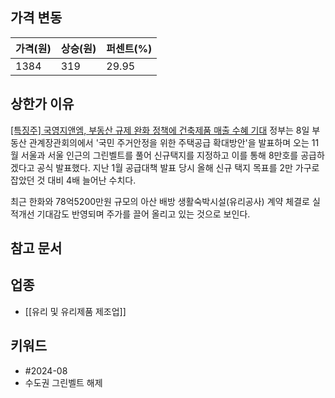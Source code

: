 ## 가격 변동
| 가격(원) | 상승(원) | 퍼센트(%) |
| ----- | ----- | ------ |
| 1384  | 319   | 29.95  |
## 상한가 이유
[[특징주] 국영지앤엠, 부동산 규제 완화 정책에 건축제품 매출 수혜 기대](https://www.widedaily.com/news/articleView.html?idxno=242089)
정부는 8일 부동산 관계장관회의에서 '국민 주거안정을 위한 주택공급 확대방안'을 발표하며 오는 11월 서울과 서울 인근의 그린벨트를 풀어 신규택지를 지정하고 이를 통해 8만호를 공급하겠다고 공식 발표했다. 지난 1월 공급대책 발표 당시 올해 신규 택지 목표를 2만 가구로 잡았던 것 대비 4배 늘어난 수치다.  
  
최근 한화와 78억5200만원 규모의 아산 배방 생활숙박시설(유리공사) 계약 체결로 실적개선 기대감도 반영되며 주가를 끌어 올리고 있는 것으로 보인다.  
## 참고 문서
## 업종
- [[유리 및 유리제품 제조업]]
## 키워드
- #2024-08 
- 수도권 그린벨트 해제